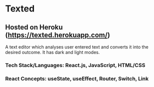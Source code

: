 # Texted

## Hosted on Heroku (https://texted.herokuapp.com/)

A text editor which analyses user entered text and converts it into the desired outcome.
It has dark and light modes.

### Tech Stack/Languages: React.js, JavaScript, HTML/CSS

### React Concepts: useState, useEffect, Router, Switch, Link 




